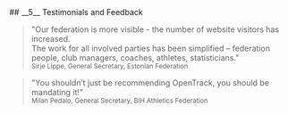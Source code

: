 <div markdown="1" data-aos="fade-up">
## __5__ Testimonials and Feedback

> "Our federation is more visible - the number of website visitors has increased.  
The work for all involved parties has been simplified – federation people, club managers, coaches, athletes, statisticians."  
<small>Sirje Lippe, General Secretary, Estonian Federation</small>

> "You shouldn’t just be recommending OpenTrack, you should be mandating it!"  
<small>Milan Pedalo, General Secretary, BIH Athletics Federation</small>

</div>
